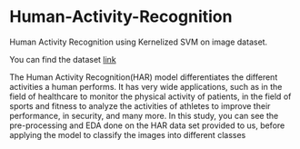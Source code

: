# Human-Activity-Recognition
Human Activity Recognition using Kernelized SVM on image dataset.

You can find the dataset [link](https://drive.google.com/file/d/1lJk8WC08Q4yaWWG-8eRKZAN6LUdlp7Mm/view?usp=drive_link)


The Human Activity Recognition(HAR) model differentiates the different activities a human performs. It has very wide applications, such as in the field of healthcare to monitor the physical activity of patients, in the field of sports and fitness to analyze the activities of athletes to improve their performance, in security, and many more. In this study, you can see the pre-processing and EDA done on the HAR data set provided to us, before applying the model to classify the images into different classes

